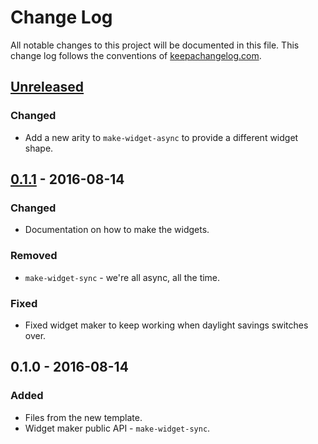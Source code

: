 # Change Log
All notable changes to this project will be documented in this file. This change log follows the conventions of [keepachangelog.com](http://keepachangelog.com/).

## [Unreleased]
### Changed
- Add a new arity to `make-widget-async` to provide a different widget shape.

## [0.1.1] - 2016-08-14
### Changed
- Documentation on how to make the widgets.

### Removed
- `make-widget-sync` - we're all async, all the time.

### Fixed
- Fixed widget maker to keep working when daylight savings switches over.

## 0.1.0 - 2016-08-14
### Added
- Files from the new template.
- Widget maker public API - `make-widget-sync`.

[Unreleased]: https://github.com/your-name/fluent-logger-clojure/compare/0.1.1...HEAD
[0.1.1]: https://github.com/your-name/fluent-logger-clojure/compare/0.1.0...0.1.1
